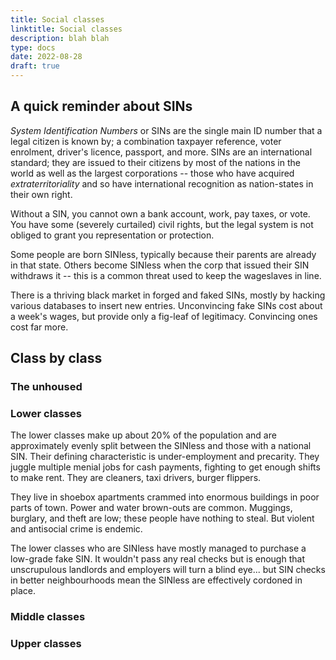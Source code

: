 ```yaml
---
title: Social classes
linktitle: Social classes
description: blah blah
type: docs
date: 2022-08-28
draft: true
---
```


## A quick reminder about SINs

_System Identification Numbers_ or SINs are the single main ID number that a legal citizen is known by; a combination taxpayer reference, voter enrolment, driver's licence, passport, and more. SINs are an international standard; they are issued to their citizens by most of the nations in the world as well as the largest corporations -- those who have acquired _extraterritoriality_ and so have international recognition as nation-states in their own right. 

Without a SIN, you cannot own a bank account, work, pay taxes, or vote. You have some (severely curtailed) civil rights, but the legal system is not obliged to grant you representation or protection. 

Some people are born SINless, typically because their parents are already in that state. Others become SINless when the corp that issued their SIN withdraws it -- this is a common threat used to keep the wageslaves in line. 

There is a thriving black market in forged and faked SINs, mostly by hacking various databases to insert new entries. Unconvincing fake SINs cost about a week's wages, but provide only a fig-leaf of legitimacy. Convincing ones cost far more. 

## Class by class

<!-- 
Unhoused - 5%
Lower - 20%
Middle - 60%
Upper - 10%
Other - 5%
--> 

### The unhoused


### Lower classes

The lower classes make up about 20% of the population and are approximately evenly split between the SINless and those with a national SIN. Their defining characteristic is under-employment and precarity. They juggle multiple menial jobs for cash payments, fighting to get enough shifts to make rent. They are cleaners, taxi drivers, burger flippers. 

They live in shoebox apartments crammed into enormous buildings in poor parts of town. Power and water brown-outs are common. Muggings, burglary, and theft are low; these people have nothing to steal. But violent and antisocial crime is endemic.

The lower classes who are SINless have mostly managed to purchase a low-grade fake SIN. It wouldn't pass any real checks but is enough that unscrupulous landlords and employers will turn a blind eye... but SIN checks in better neighbourhoods mean the SINless are effectively cordoned in place. 

### Middle classes


### Upper classes